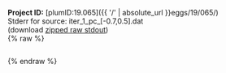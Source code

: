 **Project ID:** [plumID:19.065]({{ '/' | absolute_url }}eggs/19/065/)  
Stderr for source:  iter_1_pc_[-0.7,0.5].dat   
(download [zipped raw stdout](iter_1_pc_[-0.7,0.5].dat.plumed.stdout.txt.zip))  
{% raw %}
<pre>
</pre>
{% endraw %}
